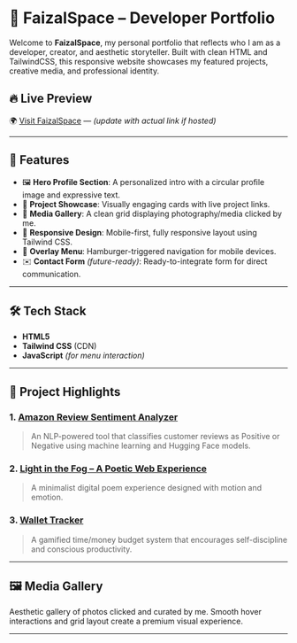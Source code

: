 # 🌌 FaizalSpace – Developer Portfolio

Welcome to **FaizalSpace**, my personal portfolio that reflects who I am as a developer, creator, and aesthetic storyteller. Built with clean HTML and TailwindCSS, this responsive website showcases my featured projects, creative media, and professional identity.

## 🔥 Live Preview
🌍 [Visit FaizalSpace](https://your-live-link.com) — *(update with actual link if hosted)*

---

## 📁 Features

- 🖼️ **Hero Profile Section**: A personalized intro with a circular profile image and expressive text.
- 🚀 **Project Showcase**: Visually engaging cards with live project links.
- 🎨 **Media Gallery**: A clean grid displaying photography/media clicked by me.
- 📱 **Responsive Design**: Mobile-first, fully responsive layout using Tailwind CSS.
- 🍔 **Overlay Menu**: Hamburger-triggered navigation for mobile devices.
- ✉️ **Contact Form** *(future-ready)*: Ready-to-integrate form for direct communication.

---

## 🛠️ Tech Stack

- **HTML5**
- **Tailwind CSS** (CDN)
- **JavaScript** *(for menu interaction)*

---

## 📸 Project Highlights

### 1. [Amazon Review Sentiment Analyzer](https://huggingface.co/spaces/FAISAL7236/amazon-sentiment-streamlit)
> An NLP-powered tool that classifies customer reviews as Positive or Negative using machine learning and Hugging Face models.

### 2. [Light in the Fog – A Poetic Web Experience](https://faizdevx.github.io/Light-in-the-Fog/)
> A minimalist digital poem experience designed with motion and emotion.

### 3. [Wallet Tracker](https://faizdevx.github.io/wallet-tracker/)
> A gamified time/money budget system that encourages self-discipline and conscious productivity.

---

## 🖼️ Media Gallery

Aesthetic gallery of photos clicked and curated by me. Smooth hover interactions and grid layout create a premium visual experience.

---
